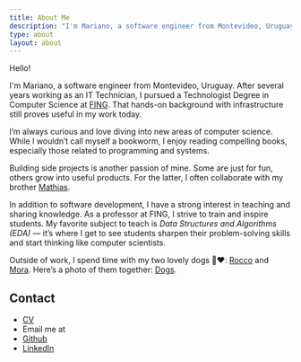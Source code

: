 ```yaml
---
title: About Me
description: "I'm Mariano, a software engineer from Montevideo, Uruguay. I studied Computer Science at FING after several years working as an IT Technician — a background that still helps me a lot when dealing with infrastructure."
type: about
layout: about
---
```


Hello!

I'm Mariano, a software engineer from Montevideo, Uruguay. After several years working as an IT Technician, I pursued a Technologist Degree in Computer Science at <a href="https://www.fing.edu.uy/" target="_blank">FING</a>. That hands-on background with infrastructure still proves useful in my work today.

I’m always curious and love diving into new areas of computer science. While I wouldn’t call myself a bookworm, I enjoy reading compelling books, especially those related to programming and systems.

Building side projects is another passion of mine. Some are just for fun, others grow into useful products. For the latter, I often collaborate with my brother <a href="https://totozunino.github.io/portfolio/" target="_blank">Mathias</a>.

In addition to software development, I have a strong interest in teaching and sharing knowledge. As a professor at FING, I strive to train and inspire students. My favorite subject to teach is _Data Structures and Algorithms (EDA)_ — it’s where I get to see students sharpen their problem-solving skills and start thinking like computer scientists.

Outside of work, I spend time with my two lovely dogs 🐶❤️: <a href="/images/rocco.jpg">Rocco</a> and <a href="/images/mora.jpg">Mora</a>. Here’s a photo of them together: <a href="/images/babies.jpg">Dogs</a>.

## Contact

- [CV](/cv/cv.pdf)
- Email me at <span id="email"></span>
- <a href="https://github.com/marianozunino" target="_blank">Github</a>
- <a href="https://linkedin.com/in/mariano-z" target="_blank">LinkedIn</a>

<script type="text/javascript">
    document.addEventListener("DOMContentLoaded", function() {
        var user = "marianoz";
        var domain = "posteo";
        var tld = "net";

        var email = user + "@" + domain + "." + tld;

        var emailLink = document.createElement("a");
        emailLink.href = `mailto:${email}?subject=Hello!&body=Hi%20Mariano!`;
        emailLink.textContent = user + " [at] " + domain + " [dot] " + tld;

        document.getElementById("email").appendChild(emailLink);
    });
</script>
